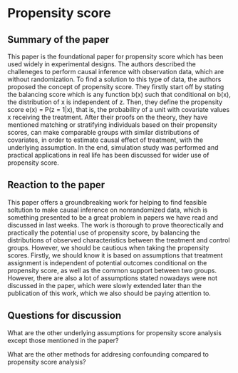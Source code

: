 # Propensity score
## Summary of the paper
This paper is the foundational paper for propensity score which has been used widely in experimental designs. The authors described the challeneges to perform causal inference with observation data, which are without randomization. To find a solution to this type of data, the authors proposed the concept of propensity score. They firstly start off by stating the balancing score which is any function b(x) such that conditional on b(x), the distribution of x is independent of z. Then, they define the propensity score e(x) = P(z = 1|x), that is, the probability of a unit with covariate values x receiving the treatment. After their proofs on the theory, they have mentioned matching or stratifying individuals based on their propensity scores, can make comparable groups with similar distributions of covariates, in order to estimate causal effect of treatment, with the underlying assumption. In the end, simulation study was performed and practical applications in real life has been discussed for wider use of propensity score.
## Reaction to the paper
This paper offers a groundbreaking work for helping to find feasible soltution to make causal inference on nonrandomized data, which is something presented to be a great problem in papers we have read and discussed in last weeks. The work is thorough to prove theorectically and practically the potential use of propensity score, by balancing the distributions of observed characteristics between the treatment and control groups. However, we should be cautious when taking the propensity scores. Firstly, we should know it is based on assumptions that treatment assignment is independent of potential outcomes conditional on the propensity score, as well as the common support between two groups. However, there are also a lot of assumptions stated nowadays were not discussed in the paper, which were slowly extended later than the publication of this work, which we also should be paying attention to.
## Questions for discussion
What are the other underlying assumptions for propensity score analysis except those mentioned in the paper?

What are the other methods for addresing confounding compared to propensity score analysis?

